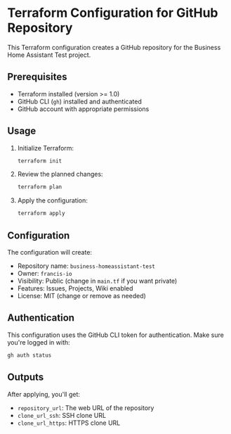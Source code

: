 # Terraform Configuration for GitHub Repository

This Terraform configuration creates a GitHub repository for the Business Home Assistant Test project.

## Prerequisites

- Terraform installed (version >= 1.0)
- GitHub CLI (`gh`) installed and authenticated
- GitHub account with appropriate permissions

## Usage

1. Initialize Terraform:
   ```bash
   terraform init
   ```

2. Review the planned changes:
   ```bash
   terraform plan
   ```

3. Apply the configuration:
   ```bash
   terraform apply
   ```

## Configuration

The configuration will create:
- Repository name: `business-homeassistant-test`
- Owner: `francis-io`
- Visibility: Public (change in `main.tf` if you want private)
- Features: Issues, Projects, Wiki enabled
- License: MIT (change or remove as needed)

## Authentication

This configuration uses the GitHub CLI token for authentication. Make sure you're logged in with:
```bash
gh auth status
```

## Outputs

After applying, you'll get:
- `repository_url`: The web URL of the repository
- `clone_url_ssh`: SSH clone URL
- `clone_url_https`: HTTPS clone URL